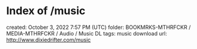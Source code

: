 # Index of /music

created: October 3, 2022 7:57 PM (UTC)
folder: BOOKMRKS-MTHRFCKR / MEDIA-MTHRFCKR / Audio / Music DL
tags: music download
url: http://www.dixiedrifter.com/music